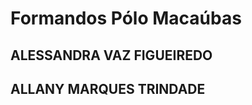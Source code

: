 
# **Formandos Pólo Macaúbas**

<h2><strong>ALESSANDRA VAZ FIGUEIREDO</strong></h2>

<h2><strong>ALLANY MARQUES TRINDADE</strong></h2>


